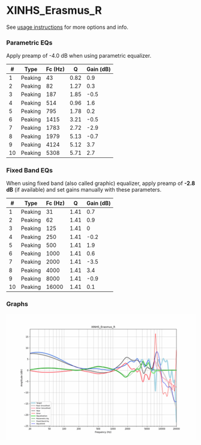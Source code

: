 # XINHS_Erasmus_R
See [usage instructions](https://github.com/jaakkopasanen/AutoEq#usage) for more options and info.

### Parametric EQs
Apply preamp of -4.0 dB when using parametric equalizer.

|   # | Type    |   Fc (Hz) |    Q |   Gain (dB) |
|-----|---------|-----------|------|-------------|
|   1 | Peaking |        43 | 0.82 |         0.9 |
|   2 | Peaking |        82 | 1.27 |         0.3 |
|   3 | Peaking |       187 | 1.85 |        -0.5 |
|   4 | Peaking |       514 | 0.96 |         1.6 |
|   5 | Peaking |       795 | 1.78 |         0.2 |
|   6 | Peaking |      1415 | 3.21 |        -0.5 |
|   7 | Peaking |      1783 | 2.72 |        -2.9 |
|   8 | Peaking |      1979 | 5.13 |        -0.7 |
|   9 | Peaking |      4124 | 5.12 |         3.7 |
|  10 | Peaking |      5308 | 5.71 |         2.7 |

### Fixed Band EQs
When using fixed band (also called graphic) equalizer, apply preamp of **-2.8 dB** (if available) and set gains manually with these parameters.

|   # | Type    |   Fc (Hz) |    Q |   Gain (dB) |
|-----|---------|-----------|------|-------------|
|   1 | Peaking |        31 | 1.41 |         0.7 |
|   2 | Peaking |        62 | 1.41 |         0.9 |
|   3 | Peaking |       125 | 1.41 |         0   |
|   4 | Peaking |       250 | 1.41 |        -0.2 |
|   5 | Peaking |       500 | 1.41 |         1.9 |
|   6 | Peaking |      1000 | 1.41 |         0.6 |
|   7 | Peaking |      2000 | 1.41 |        -3.5 |
|   8 | Peaking |      4000 | 1.41 |         3.4 |
|   9 | Peaking |      8000 | 1.41 |        -0.9 |
|  10 | Peaking |     16000 | 1.41 |         0.1 |

### Graphs
![](./XINHS_Erasmus_R.png)
